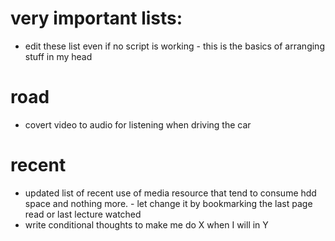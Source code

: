 very important lists:
====
- edit these list even if no script is working - this is the basics of arranging stuff in my head

road
==
- covert video to audio for listening when driving the car

recent
==
- updated list of recent use of media resource that tend to consume hdd space and nothing more. - let change it by bookmarking the last page read or last lecture watched
- write conditional thoughts to make me do X when I will in Y


